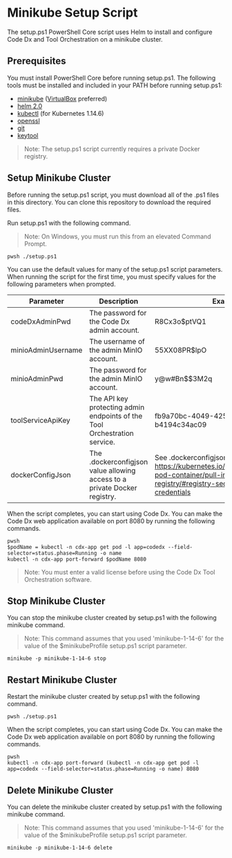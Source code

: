 
# Minikube Setup Script

The setup.ps1 PowerShell Core script uses Helm to install and configure Code Dx and Tool Orchestration on a minikube cluster.

## Prerequisites

You must install PowerShell Core before running setup.ps1. The following tools must be installed and included in your PATH before running setup.ps1:

- [minikube](https://kubernetes.io/docs/tasks/tools/install-minikube) ([VirtualBox](https://www.virtualbox.org/wiki/Downloads) preferred)
- [helm 2.0](https://helm.sh/docs/install)
- [kubectl](https://kubernetes.io/docs/tasks/tools/install-kubectl/) (for Kubernetes 1.14.6)
- [openssl](https://www.openssl.org/)
- [git](https://git-scm.com/)
- [keytool](https://adoptopenjdk.net/installation.html)

>Note: The setup.ps1 script currently requires a private Docker registry.

## Setup Minikube Cluster

Before running the setup.ps1 script, you must download all of the .ps1 files in this directory. You can clone this repository to download the required files.

Run setup.ps1 with the following command. 

>Note: On Windows, you must run this from an elevated Command Prompt.

```
pwsh ./setup.ps1
```

You can use the default values for many of the setup.ps1 script parameters. When running the script for the first time, you must specify values for the following parameters when prompted.

| Parameter | Description | Example |
|---|---|---|
| codeDxAdminPwd | The password for the Code Dx admin account. | R8Cx3o$ptVQ1 |
| minioAdminUsername | The username of the admin MinIO account. | 55XX08PR$lpO |
| minioAdminPwd | The password for the admin MinIO account. | y@w#Bn$$3M2q |
| toolServiceApiKey | The API key protecting admin endpoints of the Tool Orchestration service. | fb9a70bc-4049-4250-a676-b4194c34ac09 |
| dockerConfigJson | The .dockerconfigjson value allowing access to a private Docker registry. | See .dockerconfigjson at https://kubernetes.io/docs/tasks/configure-pod-container/pull-image-private-registry/#registry-secret-existing-credentials |

When the script completes, you can start using Code Dx. You can make the Code Dx web application available on port 8080 by running the following commands.

```
pwsh
$podName = kubectl -n cdx-app get pod -l app=codedx --field-selector=status.phase=Running -o name
kubectl -n cdx-app port-forward $podName 8080
```

>Note: You must enter a valid license before using the Code Dx Tool Orchestration software.

## Stop Minikube Cluster

You can stop the minikube cluster created by setup.ps1 with the following minikube command.

>Note: This command assumes that you used 'minikube-1-14-6' for the value of the $minikubeProfile setup.ps1 script parameter.

```
minikube -p minikube-1-14-6 stop
```

## Restart Minikube Cluster

Restart the minikube cluster created by setup.ps1 with the following command.

```
pwsh ./setup.ps1
```

When the script completes, you can start using Code Dx. You can make the Code Dx web application available on port 8080 by running the following commands.

```
pwsh
kubectl -n cdx-app port-forward (kubectl -n cdx-app get pod -l app=codedx --field-selector=status.phase=Running -o name) 8080
```


## Delete Minikube Cluster

You can delete the minikube cluster created by setup.ps1 with the following minikube command.

>Note: This command assumes that you used 'minikube-1-14-6' for the value of the $minikubeProfile setup.ps1 script parameter.

```
minikube -p minikube-1-14-6 delete
```
